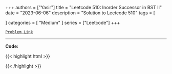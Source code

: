 
+++
authors = ["Yasir"]
title = "Leetcode 510: Inorder Successor in BST II"
date = "2023-06-06"
description = "Solution to Leetcode 510"
tags = [
    
]
categories = [
    "Medium"
]
series = ["Leetcode"]
+++



[`Problem Link`](https://leetcode.com/problems/inorder-successor-in-bst-ii/description/)

---

**Code:**

{{< highlight html >}}

{{< /highlight >}}

